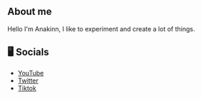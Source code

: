 ##            						 About me

Hello I'm Anakinn, I like to experiment and create a lot of things. 


## 🖥️ **Socials**
- [YouTube](https://www.youtube.com/@anxkinn) 
- [Twitter](https://x.com/anxkinnn) 
- [Tiktok](https://www.tiktok.com/@anakk1nn) 

